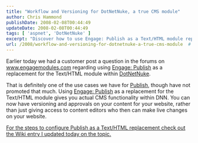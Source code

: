 ```yaml
---
title: "Workflow and Versioning for DotNetNuke, a true CMS module"
author: Chris Hammond
publishDate: 2008-02-08T00:44:49
updateDate: 2008-02-08T00:44:49
tags: [ 'aspnet', 'DotNetNuke' ]
excerpt: "Discover how to use Engage: Publish as a Text/HTML module replacement in DotNetNuke for enhanced CMS functionality. Learn the steps in our latest blog post."
url: /2008/workflow-and-versioning-for-dotnetnuke-a-true-cms-module  # Use the generated URL with year
---
```

<p>Earlier today we had a customer post a question in the forums on <a href="https://www.engagemodules.com/">www.engagemodules.com</a> regarding using <a href="https://www.engagemodules.com/Modules/EngagePublish.aspx">Engage: Publish</a> as a replacement for the Text/HTML module within <a href="https://www.dotnetnuke.com/DesktopModules/LinkExchange/Reciprocate.aspx?linkid=218">DotNetNuke</a>.</p> <p>That is definitely one of the use cases we have for <a href="https://www.engagemodules.com/Modules/EngagePublish.aspx">Publish</a>, though have not promoted that much. Using <a href="https://www.engagemodules.com/Modules/EngagePublish.aspx">Engage: Publish</a> as a replacement for the Text/HTML module gives you actual CMS functionality within DNN. You can now have versioning and approvals on your content for your website, rather than just giving access to content editors who then can make live changes on your website.</p> <p><a href="https://www.engagemodules.com/Modules/EngagePublish/PublishWiki/tabid/66/topic/TextHTMLReplacement/Default.aspx">For the steps to configure Publish as a Text/HTML replacement check out the Wiki entry I updated today on the topic.</a></p>

